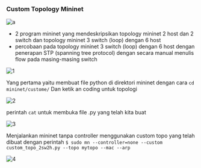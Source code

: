 ###  Custom Topology Mininet
![a](https://user-images.githubusercontent.com/64295717/172503174-e595fa11-1526-47ea-b60c-ca7cc727eb0d.PNG)
- 2 program mininet yang mendeskripsikan topology mininet 2 host dan 2 switch dan topology mininet 3 switch (loop) dengan 6 host
- percobaan pada topology mininet 3 switch (loop) dengan 6 host dengan penerapan STP (spanning tree protocol) dengan secara manual menulis flow pada masing-masing switch

![1](https://user-images.githubusercontent.com/64295717/172504193-c448602e-e757-4983-ab95-23dc16797569.PNG)

Yang pertama yaitu membuat file python di direktori mininet dengan cara `cd mininet/custome/`
Dan ketik an coding untuk topologi

![2](https://user-images.githubusercontent.com/64295717/172504314-6e29fec7-9ba3-4798-9086-66f01a3e2037.PNG)

perintah `cat` untuk membuka file .py yang telah kita buat

![3](https://user-images.githubusercontent.com/64295717/172504420-ed3f09ec-445b-43ad-815b-3951f4e5a1fa.PNG)

Menjalankan mininet tanpa controller menggunakan custom topo yang telah dibuat 
dengan perintah 
``` $ sudo mn --controller=none --custom custom_topo_2sw2h.py --topo mytopo --mac --arp ```

![4](https://user-images.githubusercontent.com/64295717/172504609-5ecddfa9-8a5e-473d-90b7-d9254202bd8c.PNG)

